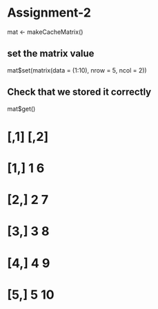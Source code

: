 # Assignment-2
mat <- makeCacheMatrix()

## set the matrix value
mat$set(matrix(data = (1:10), nrow = 5, ncol = 2))

## Check that we stored it correctly
mat$get()
# [,1] [,2]
# [1,]    1    6
# [2,]    2    7
# [3,]    3    8
# [4,]    4    9
# [5,]    5   10

